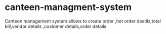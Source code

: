 # canteen-managment-system
Canteen management system allows to create order ,het order deatils,total bill,vendor details ,customer details,order details
